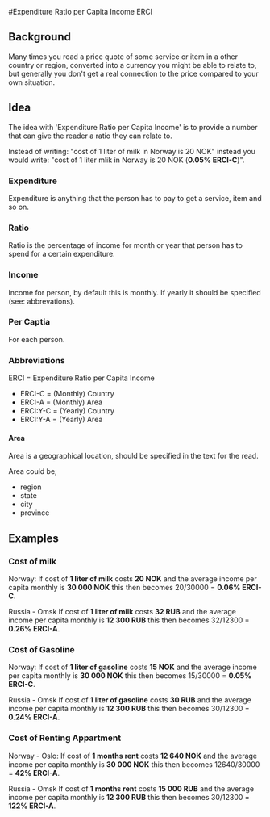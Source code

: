 #Expenditure Ratio per Capita Income ERCI

## Background
Many times you read a price quote of some service or item in a other country or region, converted into a currency you might be able to relate to, but generally you don't get a real connection to the price compared to your own situation.

## Idea
The idea with 'Expenditure Ratio per Capita Income' is to provide a number that can give the reader a ratio they can relate to.

Instead of writing: "cost of 1 liter of milk in Norway is 20 NOK" instead you would write: "cost of 1 liter mlik in Norway is 20 NOK (**0.05% ERCI-C**)".

### Expenditure
Expenditure is anything that the person has to pay to get a service, item and so on.

### Ratio
Ratio is the percentage of income for month or year that person has to spend for a certain expenditure.

### Income
Income for person, by default this is monthly. If yearly it should be specified (see: abbrevations).

### Per Captia
For each person.

### Abbreviations
ERCI = Expenditure Ratio per Capita Income

* ERCI-C = (Monthly) Country
* ERCI-A = (Monthly) Area
* ERCI:Y-C = (Yearly) Country
* ERCI:Y-A = (Yearly) Area

#### Area
Area is a geographical location, should be specified in the text for the read.

Area could be;
* region
* state
* city
* province

## Examples
### Cost of milk
Norway:
If cost of **1 liter of milk** costs **20 NOK** and the average income per capita monthly is **30 000 NOK** this then becomes 20/30000 = **0.06% ERCI-C**.

Russia - Omsk
If cost of **1 liter of milk** costs **32 RUB** and the average income per capita monthly is **12 300 RUB** this then becomes 32/12300 = **0.26% ERCI-A**.

### Cost of Gasoline
Norway:
If cost of **1 liter of gasoline** costs **15 NOK** and the average income per capita monthly is **30 000 NOK** this then becomes 15/30000 = **0.05% ERCI-C**.

Russia - Omsk
If cost of **1 liter of gasoline** costs **30 RUB** and the average income per capita monthly is **12 300 RUB** this then becomes 30/12300 = **0.24% ERCI-A**.

### Cost of Renting Appartment

Norway - Oslo:
If cost of **1 months rent** costs **12 640 NOK** and the average income per capita monthly is **30 000 NOK** this then becomes 12640/30000 = **42% ERCI-A**.

Russia - Omsk
If cost of **1 months rent** costs **15 000 RUB** and the average income per capita monthly is **12 300 RUB** this then becomes 30/12300 = **122% ERCI-A**.
